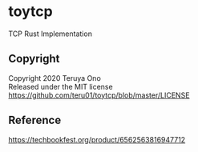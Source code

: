 # toytcp
TCP Rust Implementation

## Copyright
Copyright 2020 Teruya Ono<br>
Released under the MIT license<br>
https://github.com/teru01/toytcp/blob/master/LICENSE

## Reference
https://techbookfest.org/product/6562563816947712